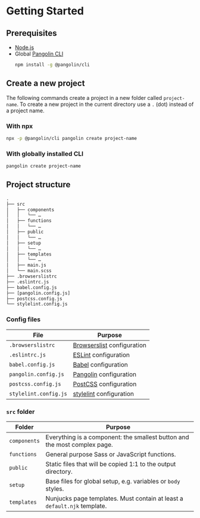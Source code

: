 # Getting Started

## Prerequisites

* [Node.js](https://nodejs.org)
* Global [Pangolin CLI](https://github.com/pangolinjs/cli) <Badge text="Optional" />
  ```bash
  npm install -g @pangolin/cli
  ```

## Create a new project

The following commands create a project in a new folder called `project-name`.
To create a new project in the current directory use a `.` (dot) instead of a project name.

### With npx

```bash
npx -p @pangolin/cli pangolin create project-name
```

### With globally installed CLI

```bash
pangolin create project-name
```

## Project structure

```txt
.
├── src
│   ├── components
│   │   └── …
│   ├── functions
│   │   └── …
│   ├── public
│   │   └── …
│   ├── setup
│   │   └── …
│   ├── templates
│   │   └── …
│   ├── main.js
│   └── main.scss
├── .browserslistrc
├── .eslintrc.js
├── babel.config.js
├── [pangolin.config.js]
├── postcss.config.js
└── stylelint.config.js
```

### Config files

| File                  | Purpose                                                                                                 |
|-----------------------|---------------------------------------------------------------------------------------------------------|
| `.browserslistrc`     | [Browserslist](https://github.com/browserslist/browserslist) configuration                              |
| `.eslintrc.js`        | [ESLint](https://eslint.org) configuration                                                              |
| `babel.config.js`     | [Babel](https://babeljs.io) configuration                                                               |
| `pangolin.config.js`  | <Badge text="Optional" /> [Pangolin](configuration.md) configuration                                    |
| `postcss.config.js`   | [PostCSS](https://postcss.org) configuration                                                            |
| `stylelint.config.js` | [stylelint](https://stylelint.io) configuration                                                         |

### `src` folder

| Folder       | Purpose                                                                                   |
|--------------|-------------------------------------------------------------------------------------------|
| `components` | Everything is a component: the smallest button and the most complex page.                 |
| `functions`  | <Badge text="Changeable" /> General purpose Sass or JavaScript functions.                 |
| `public`     | Static files that will be copied 1:1 to the output directory.                             |
| `setup`      | <Badge text="Changeable" /> Base files for global setup, e.g. variables or `body` styles. |
| `templates`  | Nunjucks page templates. Must contain at least a `default.njk` template.                  |
